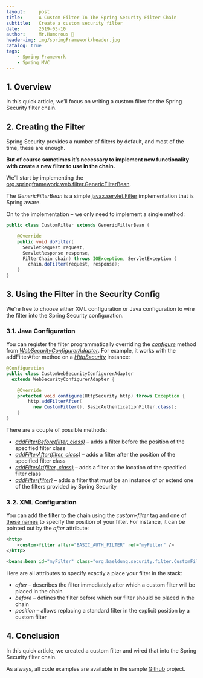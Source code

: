 ```yaml
---
layout:     post
title:      A Custom Filter In The Spring Security Filter Chain
subtitle:   Create a custom security filter
date:       2019-03-10
author:     Mr.Humorous 🥘
header-img: img/springFramework/header.jpg
catalog: true
tags:
    - Spring Framework
    - Spring MVC
---
```


## 1. Overview
In this quick article, we’ll focus on writing a custom filter for the Spring Security filter chain.

## 2. Creating the Filter
Spring Security provides a number of filters by default, and most of the time, these are enough.

__But of course sometimes it’s necessary to implement new functionality with create a new filter to use in the chain.__

We’ll start by implementing the [org.springframework.web.filter.GenericFilterBean](http://docs.spring.io/spring/docs/current/javadoc-api/org/springframework/web/filter/GenericFilterBean.html).

The _GenericFilterBean_ is a simple [javax.servlet.Filter](http://docs.oracle.com/javaee/7/api/javax/servlet/Filter.html) implementation that is Spring aware.

On to the implementation – we only need to implement a single method:
```java
public class CustomFilter extends GenericFilterBean {

    @Override
    public void doFilter(
      ServletRequest request,
      ServletResponse response,
      FilterChain chain) throws IOException, ServletException {
        chain.doFilter(request, response);
    }
}
```

## 3. Using the Filter in the Security Config
We’re free to choose either XML configuration or Java configuration to wire the filter into the Spring Security configuration.

### 3.1. Java Configuration
You can register the filter programmatically overriding the _[configure](https://docs.spring.io/spring-security/site/docs/current/api/org/springframework/security/config/annotation/web/configuration/WebSecurityConfigurerAdapter.html#configure-org.springframework.security.config.annotation.web.builders.HttpSecurity-)_ method from _[WebSecurityConfigurerAdapter](https://docs.spring.io/spring-security/site/docs/current/api/org/springframework/security/config/annotation/web/configuration/WebSecurityConfigurerAdapter.html)_. For example, it works with the addFilterAfter method on a _[HttpSecurity](https://docs.spring.io/spring-security/site/docs/5.0.0.M5/api/org/springframework/security/config/annotation/web/builders/HttpSecurity.html)_ instance:
```java
@Configuration
public class CustomWebSecurityConfigurerAdapter
  extends WebSecurityConfigurerAdapter {

    @Override
    protected void configure(HttpSecurity http) throws Exception {
        http.addFilterAfter(
          new CustomFilter(), BasicAuthenticationFilter.class);
    }
}
```

There are a couple of possible methods:
- _[addFilterBefore(filter, class)](https://docs.spring.io/spring-security/site/docs/5.0.0.M5/api/org/springframework/security/config/annotation/web/builders/HttpSecurity.html#addFilterBefore(javax.servlet.Filter,%20java.lang.Class))_ – adds a filter before the position of the specified filter class
- _[addFilterAfter(filter, class)](https://docs.spring.io/spring-security/site/docs/5.0.0.M5/api/org/springframework/security/config/annotation/web/builders/HttpSecurity.html#addFilterAfter(javax.servlet.Filter,%20java.lang.Class))_ – adds a filter after the position of the specified filter class
- _[addFilterAt(filter, class)](https://docs.spring.io/spring-security/site/docs/5.0.0.M5/api/org/springframework/security/config/annotation/web/builders/HttpSecurity.html)_ – adds a filter at the location of the specified filter class
- _[addFilter(filter)](https://docs.spring.io/spring-security/site/docs/5.0.0.M5/api/org/springframework/security/config/annotation/web/builders/HttpSecurity.html#addFilter(javax.servlet.Filter))_ – adds a filter that must be an instance of or extend one of the filters provided by Spring Security

### 3.2. XML Configuration
You can add the filter to the chain using the _custom-filter_ tag and one of [these names](http://docs.spring.io/autorepo/docs/spring-security/current/reference/htmlsingle/#filter-stack) to specify the position of your filter. For instance, it can be pointed out by the _after_ attribute:
```xml
<http>
    <custom-filter after="BASIC_AUTH_FILTER" ref="myFilter" />
</http>

<beans:bean id="myFilter" class="org.baeldung.security.filter.CustomFilter"/>
```

Here are all attributes to specify exactly a place your filter in the stack:
- _after_ – describes the filter immediately after which a custom filter will be placed in the chain
- _before_ – defines the filter before which our filter should be placed in the chain
- _position_ – allows replacing a standard filter in the explicit position by a custom filter

## 4. Conclusion
In this quick article, we created a custom filter and wired that into the Spring Security filter chain.

As always, all code examples are available in the sample [Github](https://github.com/eugenp/tutorials/tree/master/spring-security-rest-basic-auth) project.
